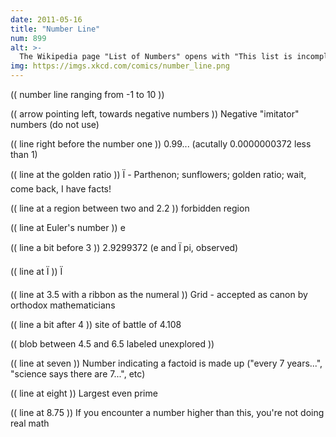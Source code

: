 ```yaml
---
date: 2011-05-16
title: "Number Line"
num: 899
alt: >-
  The Wikipedia page "List of Numbers" opens with "This list is incomplete; you can help by expanding it."
img: https://imgs.xkcd.com/comics/number_line.png
---
```



(( number line ranging from -1 to 10 ))

(( arrow pointing left, towards negative numbers )) Negative "imitator" numbers (do not use)

(( line right before the number one )) 0.99... (acutally 0.0000000372 less than 1)

(( line at the golden ratio )) Ï - Parthenon; sunflowers; golden ratio; wait, come back, I have facts!

(( line at a region between two and 2.2 )) forbidden region

(( line at Euler's number )) e

(( line a bit before 3 )) 2.9299372 (e and Ï pi, observed)

(( line at Ï )) Ï

(( line at 3.5 with a ribbon as the numeral )) Grid - accepted as canon by orthodox mathematicians 

(( line a bit after 4 )) site of battle of 4.108

(( blob between 4.5 and 6.5 labeled unexplored ))

(( line at seven )) Number indicating a factoid is made up ("every 7 years...", "science says there are 7...", etc)

(( line at eight )) Largest even prime

(( line at 8.75 )) If you encounter a number higher than this, you're not doing real math

